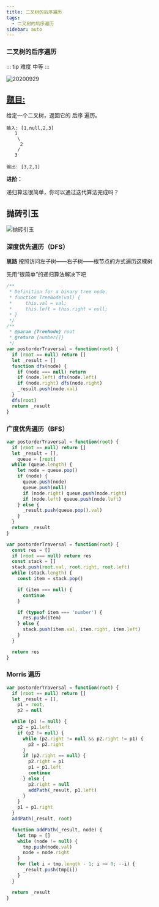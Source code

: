 ```yaml
---
title: 二叉树的后序遍历
tags:
  - 二叉树的后序遍历
sidebar: auto
---
```


### 二叉树的后序遍历

::: tip 难度
中等
:::

![20200929](http://qiniu.gaowenju.com/leecode/banner/20200929.jpg)

## [题目:](https://leetcode-cn.com/problems/binary-tree-postorder-traversal/)

给定一个二叉树，返回它的 后序 遍历。

```
输入: [1,null,2,3]
   1
    \
     2
    /
   3

输出: [3,2,1]
```

**进阶：**

递归算法很简单，你可以通过迭代算法完成吗？

## 抛砖引玉

![抛砖引玉](http://qiniu.gaowenju.com/leecode/20200929.png)

### 深度优先遍历（DFS）

**思路**
按照访问左子树——右子树——根节点的方式遍历这棵树

先用“很简单”的递归算法解决下吧

```javascript
/**
 * Definition for a binary tree node.
 * function TreeNode(val) {
 *     this.val = val;
 *     this.left = this.right = null;
 * }
 */
/**
 * @param {TreeNode} root
 * @return {number[]}
 */
var postorderTraversal = function(root) {
  if (root == null) return []
  let _result = []
  function dfs(node) {
    if (node === null) return
    if (node.left) dfs(node.left)
    if (node.right) dfs(node.right)
    _result.push(node.val)
  }
  dfs(root)
  return _result
}
```

### 广度优先遍历（BFS）

```javascript
var postorderTraversal = function(root) {
  if (root == null) return []
  let _result = [],
    queue = [root]
  while (queue.length) {
    let node = queue.pop()
    if (node) {
      queue.push(node)
      queue.push(null)
      if (node.right) queue.push(node.right)
      if (node.left) queue.push(node.left)
    } else {
      _result.push(queue.pop().val)
    }
  }
  return _result
}
```

```javascript
var postorderTraversal = function(root) {
  const res = []
  if (root === null) return res
  const stack = []
  stack.push(root.val, root.right, root.left)
  while (stack.length) {
    const item = stack.pop()

    if (item === null) {
      continue
    }

    if (typeof item === 'number') {
      res.push(item)
    } else {
      stack.push(item.val, item.right, item.left)
    }
  }

  return res
}
```

### Morris 遍历

```javascript
var postorderTraversal = function(root) {
  if (root == null) return []
  let _result = [],
    p1 = root,
    p2 = null

  while (p1 != null) {
    p2 = p1.left
    if (p2 != null) {
      while (p2.right != null && p2.right != p1) {
        p2 = p2.right
      }
      if (p2.right == null) {
        p2.right = p1
        p1 = p1.left
        continue
      } else {
        p2.right = null
        addPath(_result, p1.left)
      }
    }
    p1 = p1.right
  }
  addPath(_result, root)

  function addPath(_result, node) {
    let tmp = []
    while (node != null) {
      tmp.push(node.val)
      node = node.right
    }
    for (let i = tmp.length - 1; i >= 0; --i) {
      _result.push(tmp[i])
    }
  }

  return _result
}
```
